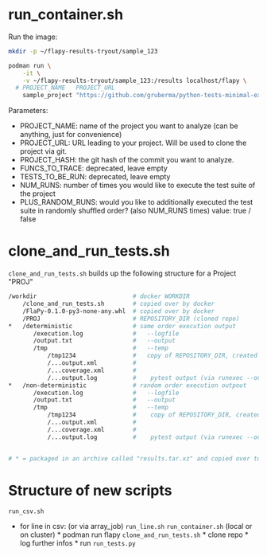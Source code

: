 # run_container.sh

Run the image:

```bash
mkdir -p ~/flapy-results-tryout/sample_123

podman run \
    -it \
    -v ~/flapy-results-tryout/sample_123:/results localhost/flapy \
  # PROJECT_NAME   PROJECT_URL                                                 PROJECT_HASH  FUNCS_TO_TRACE  TESTS_TO_BE_RUN  NUM_RUNS  PLUS_RANDOM_RUNS
    sample_project "https://github.com/gruberma/python-tests-minimal-examples" 4865a6a       ""              ""               2         true
```

Parameters:
* PROJECT_NAME: name of the project you want to analyze (can be anything, just for convenience)
* PROJECT_URL: URL leading to your project. Will be used to clone the project via git.
* PROJECT_HASH: the git hash of the commit you want to analyze.
* FUNCS_TO_TRACE: deprecated, leave empty
* TESTS_TO_BE_RUN: deprecated, leave empty
* NUM_RUNS: number of times you would like to execute the test suite of the project
* PLUS_RANDOM_RUNS: would you like to additionally executed the test suite in randomly shuffled order? (also NUM_RUNS times) value: true / false


# clone_and_run_tests.sh

`clone_and_run_tests.sh` builds up the following structure for a Project "PROJ"

```bash
/workdir                           # docker WORKDIR
    /clone_and_run_tests.sh        # copied over by docker
    /FlaPy-0.1.0-py3-none-any.whl  # copied over by docker
    /PROJ                          # REPOSITORY_DIR (cloned repo)
*   /deterministic                 # same order execution output
       /execution.log              #   --logfile
       /output.txt                 #   --output
       /tmp                        #   --temp
           /tmp1234                #   copy of REPOSITORY_DIR, created and deleted by analysis.py
           /...output.xml          #
           /...coverage.xml        #
           /...output.log          #    pytest output (via runexec --output)
*   /non-deterministic             # random order execution outpout
       /execution.log              #   --logfile
       /output.txt                 #   --output
       /tmp                        #   --temp
           /tmp1234                #    copy of REPOSITORY_DIR, created and deleted by analysis.py
           /...output.xml          #
           /...coverage.xml        #
           /...output.log          #    pytest output (via runexec --output)


# * = packaged in an archive called "results.tar.xz" and copied over to ITERATION_RESULTS_DIR
```

# Structure of new scripts

`run_csv.sh`
* for line in csv: (or via array_job)
    `run_line.sh`
        `run_container.sh` (local or on cluster)
        * podman run flapy
            `clone_and_run_tests.sh`
            * clone repo
            * log further infos
            * run `run_tests.py`

